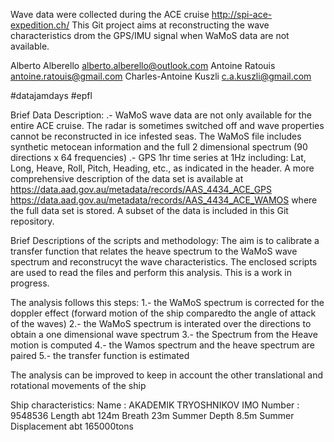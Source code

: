 Wave data were collected during the ACE cruise http://spi-ace-expedition.ch/
This Git project aims at reconstructing the wave characteristics drom the GPS/IMU signal when WaMoS data are not available.

Alberto Alberello alberto.alberello@outlook.com
Antoine Ratouis antoine.ratouis@gmail.com
Charles-Antoine Kuszli c.a.kuszli@gmail.com

#datajamdays #epfl

Brief Data Description:
.- WaMoS wave data are not only available for the entire ACE cruise. The radar is sometimes switched off and wave properties cannot be reconstructed in ice infested seas.
The WaMoS file includes synthetic metocean information and the full 2 dimensional spectrum (90 directions x 64 frequencies)
.- GPS 1hr time series at 1Hz including: Lat, Long, Heave, Roll, Pitch, Heading, etc., as indicated in the header.
A more comprehensive description of the data set is available at
https://data.aad.gov.au/metadata/records/AAS_4434_ACE_GPS
https://data.aad.gov.au/metadata/records/AAS_4434_ACE_WAMOS
where the full data set is stored. A subset of the data is included in this Git repository.

Brief Descriptions of the scripts and methodology: 
The aim is to calibrate a transfer function that relates the heave spectrum to the WaMoS wave spectrum and reconstrucyt the wave characteristics.
The enclosed scripts are used to read the files and perform this analysis. This is a work in progress.

The analysis follows this steps:
1.- the WaMoS spectrum is corrected for the doppler effect (forward motion of the ship comparedto the angle of attack of the waves)
2.- the WaMoS spectrum is interated over the directions to obtain a one dimensional wave spectrum
3.- the Spectrum from the Heave motion is computed
4.- the Wamos spectrum and the heave spectrum are paired
5.- the transfer function is estimated

The analysis can be improved to keep in account the other translational and rotational movements of the ship

Ship characteristics:
Name : AKADEMIK TRYOSHNIKOV
IMO Number : 9548536
Length abt 124m
Breath 23m
Summer Depth 8.5m
Summer Displacement abt 165000tons
